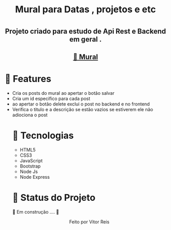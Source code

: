 
<h1 align="center" >Mural para Datas , projetos e etc<h1>
<h2 align="center">Projeto criado para estudo de Api Rest e Backend em geral . </h2>
<h2 color="blue" align="center">
<a href="https://VitorHRD.github.io/ladingpage/">🔗 Mural</a>
</h2>
<h1>🚀 Features</h1>
<ul>
    <li> Cria os posts do mural ao apertar o botão salvar 
      <li>Cria um id específico para cada post
        <li> ao apertar o botão delete exclui o post no backend e  no frontend 
          <li>Verifica o titulo e a descrição se estão vazios se estiverem ele não adiociona o post
<h1>🚀 Tecnologias</h1>
 
 <ul>
     <li> HTML5
      <li> CSS3
       <li> JavaScript
        <li> Bootstrap
         <li> Node Js
          <li> Node Express
 </ul>
 
<h1 > 🚀 Status do Projeto </h1>
 
 <p > 🚧   Em construção .... 🚧 </p>
 
 
 <p align="center">Feito por Vitor Reis</p>
